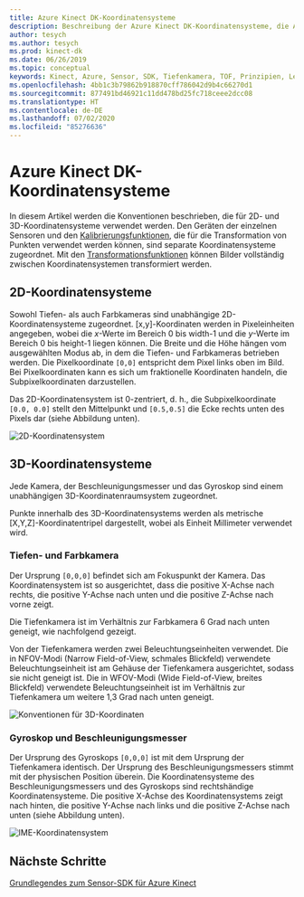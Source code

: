 ```yaml
---
title: Azure Kinect DK-Koordinatensysteme
description: Beschreibung der Azure Kinect DK-Koordinatensysteme, die Azure DK-Sensoren zugeordnet sind
author: tesych
ms.author: tesych
ms.prod: kinect-dk
ms.date: 06/26/2019
ms.topic: conceptual
keywords: Kinect, Azure, Sensor, SDK, Tiefenkamera, TOF, Prinzipien, Leistung, Außerkraftsetzung
ms.openlocfilehash: 4bb1c3b79862b918870cff786042d9b4c66270d1
ms.sourcegitcommit: 877491bd46921c11dd478bd25fc718ceee2dcc08
ms.translationtype: HT
ms.contentlocale: de-DE
ms.lasthandoff: 07/02/2020
ms.locfileid: "85276636"
---
```

# <a name="azure-kinect-dk-coordinate-systems"></a>Azure Kinect DK-Koordinatensysteme

In diesem Artikel werden die Konventionen beschrieben, die für 2D- und 3D-Koordinatensysteme verwendet werden.  Den Geräten der einzelnen Sensoren und den [Kalibrierungsfunktionen](use-calibration-functions.md), die für die Transformation von Punkten verwendet werden können, sind separate Koordinatensysteme zugeordnet. Mit den [Transformationsfunktionen](use-image-transformation.md) können Bilder vollständig zwischen Koordinatensystemen transformiert werden.  

## <a name="2d-coordinate-systems"></a>2D-Koordinatensysteme

 Sowohl Tiefen- als auch Farbkameras sind unabhängige 2D-Koordinatensysteme zugeordnet. [x,y]-Koordinaten werden in Pixeleinheiten angegeben, wobei die *x*-Werte im Bereich 0 bis width-1 und die *y*-Werte im Bereich 0 bis height-1 liegen können. Die Breite und die Höhe hängen vom ausgewählten Modus ab, in dem die Tiefen- und Farbkameras betrieben werden. Die Pixelkoordinate `[0,0]` entspricht dem Pixel links oben im Bild. Bei Pixelkoordinaten kann es sich um fraktionelle Koordinaten handeln, die Subpixelkoordinaten darzustellen.

Das 2D-Koordinatensystem ist 0-zentriert, d. h., die Subpixelkoordinate `[0.0, 0.0]` stellt den Mittelpunkt und `[0.5,0.5]` die Ecke rechts unten des Pixels dar (siehe Abbildung unten).

   ![2D-Koordinatensystem](./media/concepts/concepts-coordinate-systems/coordinate-systems-sdk-2d-system.png)

## <a name="3d-coordinate-systems"></a>3D-Koordinatensysteme

Jede Kamera, der Beschleunigungsmesser und das Gyroskop sind einem unabhängigen 3D-Koordinatenraumsystem zugeordnet.

Punkte innerhalb des 3D-Koordinatensystems werden als metrische [X,Y,Z]-Koordinatentripel dargestellt, wobei als Einheit Millimeter verwendet wird.

### <a name="depth-and-color-camera"></a>Tiefen- und Farbkamera

Der Ursprung `[0,0,0]` befindet sich am Fokuspunkt der Kamera. Das Koordinatensystem ist so ausgerichtet, dass die positive X-Achse nach rechts, die positive Y-Achse nach unten und die positive Z-Achse nach vorne zeigt.

Die Tiefenkamera ist im Verhältnis zur Farbkamera 6 Grad nach unten geneigt, wie nachfolgend gezeigt. 

Von der Tiefenkamera werden zwei Beleuchtungseinheiten verwendet. Die in NFOV-Modi (Narrow Field-of-View, schmales Blickfeld) verwendete Beleuchtungseinheit ist am Gehäuse der Tiefenkamera ausgerichtet, sodass sie nicht geneigt ist. Die in WFOV-Modi (Wide Field-of-View, breites Blickfeld) verwendete Beleuchtungseinheit ist im Verhältnis zur Tiefenkamera um weitere 1,3 Grad nach unten geneigt.

![Konventionen für 3D-Koordinaten](./media/concepts/concepts-coordinate-systems/coordinate-systems-camera-features.png)

### <a name="gyroscope-and-accelerometer"></a>Gyroskop und Beschleunigungsmesser

Der Ursprung des Gyroskops `[0,0,0]` ist mit dem Ursprung der Tiefenkamera identisch. Der Ursprung des Beschleunigungsmessers stimmt mit der physischen Position überein. Die Koordinatensysteme des Beschleunigungsmessers und des Gyroskops sind rechtshändige Koordinatensysteme. Die positive X-Achse des Koordinatensystems zeigt nach hinten, die positive Y-Achse nach links und die positive Z-Achse nach unten (siehe Abbildung unten).

![IME-Koordinatensystem](./media/concepts/concepts-coordinate-systems/coordinate-systems-gyroscope.png)

## <a name="next-steps"></a>Nächste Schritte

[Grundlegendes zum Sensor-SDK für Azure Kinect](about-sensor-sdk.md)